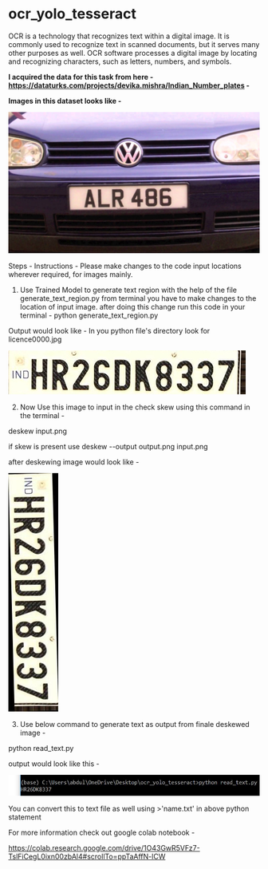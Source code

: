 # ocr_yolo_tesseract
OCR is a technology that recognizes text within a digital image. It is commonly used to recognize text in scanned documents, but it serves many other purposes as well.  OCR software processes a digital image by locating and recognizing characters, such as letters, numbers, and symbols. 

**I acquired the data for this task from here - https://dataturks.com/projects/devika.mishra/Indian_Number_plates -**

**Images in this dataset looks like -** 

![](img_ex.jpg)

Steps - 
Instructions - Please make changes to the code input locations wherever required, for images mainly.   

1. Use Trained Model to generate text region with the help of the file generate_text_region.py from terminal you have to make changes to the location of input image. after doing this change run this code in your terminal - 
python generate_text_region.py

Output would look like - In you python file's directory look for licence0000.jpg


![](text_detected_200-objects/licence-00000.jpg)

2. Now Use this image to input in the check skew using this command in the terminal - 

deskew input.png

if skew is present use 
deskew --output output.png input.png

after deskewing image would look like - 

![](deskewed_200.jpg)

3. Use below command to generate text as output from finale deskewed image - 

python read_text.py

output would look like this - 

![](output_text.JPG)

You can convert this to text file as well using >'name.txt' in above python statement

For more information check out google colab notebook - 

https://colab.research.google.com/drive/1O43GwR5VFz7-TslFiCegL0ixn00zbAl4#scrollTo=ppTaAffN-lCW
